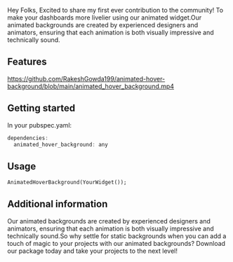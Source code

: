 <!--
This README describes the package. If you publish this package to pub.dev,
this README's contents appear on the landing page for your package.

For information about how to write a good package README, see the guide for
[writing package pages](https://dart.dev/guides/libraries/writing-package-pages).

For general information about developing packages, see the Dart guide for
[creating packages](https://dart.dev/guides/libraries/create-library-packages)
and the Flutter guide for
[developing packages and plugins](https://flutter.dev/developing-packages).
-->

Hey Folks,
Excited to share my first ever contribution to the community! To make your dashboards more livelier using our animated widget.Our animated backgrounds are created by experienced designers and animators, ensuring that each animation is both visually impressive and technically sound. 

## Features

https://github.com/RakeshGowda199/animated-hover-background/blob/main/animated_hover_background.mp4

## Getting started

In your pubspec.yaml:

```dart
dependencies:
  animated_hover_background: any
```

## Usage


```dart
AnimatedHoverBackground(YourWidget());
```

## Additional information

Our animated backgrounds are created by experienced designers and animators, ensuring that each animation is both visually impressive and technically sound.So why settle for static backgrounds when you can add a touch of magic to your projects with our animated backgrounds? Download our package today and take your projects to the next level!
